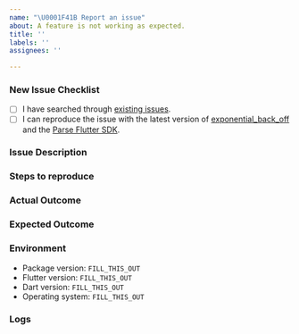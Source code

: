 ```yaml
---
name: "\U0001F41B Report an issue"
about: A feature is not working as expected.
title: ''
labels: ''
assignees: ''

---
```


### New Issue Checklist
<!--
    Check every following box [x] before submitting your issue.
    Click the "Preview" tab for better readability.
    Thanks for contributing to Parse Platform!
-->

- [ ] I have searched through [existing issues](https://github.com/Nidal-Bakir/exponential_back_off/issues).
- [ ] I can reproduce the issue with the latest version of [exponential_back_off](https://github.com/Nidal-Bakir/exponential_back_off/releases/latest) and the [Parse Flutter SDK](https://github.com/parse-community/Parse-SDK-Flutter/releases). <!-- We don't investigate issues for outdated releases. -->

### Issue Description
<!-- What is the specific issue? -->

### Steps to reproduce
<!-- How can someone else reproduce the issue? -->

### Actual Outcome
<!-- What outcome did you get? -->

### Expected Outcome
<!-- What outcome did you expect? -->

### Environment
<!-- Be specific with versions, don't use "latest" or semver ranges like "~x.y.z" or "^x.y.z". -->


- Package version: `FILL_THIS_OUT`
- Flutter version: `FILL_THIS_OUT`
- Dart version: `FILL_THIS_OUT`
- Operating system: `FILL_THIS_OUT`

### Logs
<!-- Include relevant logs here. -->